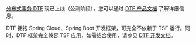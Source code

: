 [分布式事务 DTF](https://cloud.tencent.com/product/dtf) 现已上线（公测阶段），您可以通过 [DTF 产品文档](https://cloud.tencent.com/document/product/1224) 了解详细信息。

DTF 拥抱 Spring Cloud、Spring Boot 开发框架，可完全不依赖于 TSF 运行。同时，DTF 框架完全兼容 TSF 应用，如需结合使用，请参见 [DTF 开发文档](https://cloud.tencent.com/document/product/1224/45969#.E4.B8.8E-tsf-.E7.BB.93.E5.90.88.E4.BD.BF.E7.94.A8)。
